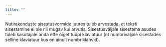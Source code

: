```yaml
---
title: ""
---
```

Nutirakenduste sisestusvormide juures tuleb arvestada, et teksti sisestamine ei
ole nii mugav kui arvutis. Sisestusväljale sisestama asudes tuleb kasutajale
anda ette õiget tüüpi klaviatuur (nt numbriväljale sisestades selline klaviatuur
kus on ainult numbriklahvid).
